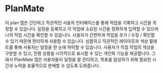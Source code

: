 # PlanMate
이 plan 앱은 간단하고 직관적인 사용자 인터페이스를 통해 작업을 기록하고 시간을 측정할 수 있습니다.
일정을 등록하고 각 작업에 소요된 시간을 정확하게 입력할 수 있으며 나의 작업 시간을 확인할 수 있습니다.
사용자가 간편하게 작업을 추가 / 수정 / 확인할 수 있기 때문에 편리하게 사용할 수 있습니다.
심플하고 직관적인 레이아웃과 색상 팔레트를 통해 사용자는 일정을 한 눈에 파악할 수 있습니다. 
사용자가 직접 작업의 색상을 구분할 수 있고, 진행 상황을 시각적으로 표시할 수 있는 개인화 기능을 제공합니다.
그래서 PlanMate 앱은 사용자들이 일정을 잘 관리하고, 목표를 달성하기 위해 필요한 시간과 노력을 효율적으로 
분배할 수 있도록 도와줍니다.
